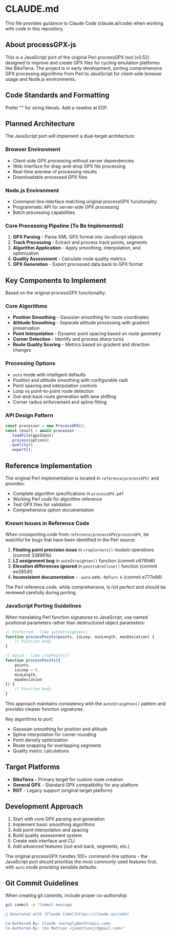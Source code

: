 # CLAUDE.md

This file provides guidance to Claude Code (claude.ai/code) when working with code in this repository.

## About processGPX-js

This is a JavaScript port of the original Perl processGPX tool (v0.52) designed to improve and create GPX files for cycling emulation platforms like BikeTerra. The project is in early development, porting comprehensive GPX processing algorithms from Perl to JavaScript for client-side browser usage and Node.js environments.

## Code Standards and Formatting

Prefer "" for string literals.
Add a newline at EOF.

## Planned Architecture

The JavaScript port will implement a dual-target architecture:

### Browser Environment
- Client-side GPX processing without server dependencies
- Web interface for drag-and-drop GPX file processing
- Real-time preview of processing results
- Downloadable processed GPX files

### Node.js Environment  
- Command-line interface matching original processGPX functionality
- Programmatic API for server-side GPX processing
- Batch processing capabilities

### Core Processing Pipeline (To Be Implemented)

1. **GPX Parsing** - Parse XML GPX format into JavaScript objects
2. **Track Processing** - Extract and process track points, segments
3. **Algorithm Application** - Apply smoothing, interpolation, and optimization
4. **Quality Assessment** - Calculate route quality metrics
5. **GPX Generation** - Export processed data back to GPX format

## Key Components to Implement

Based on the original processGPX functionality:

### Core Algorithms
- **Position Smoothing** - Gaussian smoothing for route coordinates
- **Altitude Smoothing** - Separate altitude processing with gradient preservation
- **Point Interpolation** - Dynamic point spacing based on route geometry
- **Corner Detection** - Identify and process sharp turns
- **Route Quality Scoring** - Metrics based on gradient and direction changes

### Processing Options
- `auto` mode with intelligent defaults
- Position and altitude smoothing with configurable radii
- Point spacing and interpolation controls
- Loop vs point-to-point route detection
- Out-and-back route generation with lane shifting
- Corner radius enforcement and spline fitting

### API Design Pattern
```javascript
const processor = new ProcessGPX();
const result = await processor
  .loadFile(gpxInput)
  .process(options)
  .quality()
  .export();
```

## Reference Implementation

The original Perl implementation is located in `reference/processGPX/` and provides:
- Complete algorithm specifications in `processGPX.pdf`
- Working Perl code for algorithm reference
- Test GPX files for validation
- Comprehensive option documentation

### Known Issues in Reference Code

When crossporting code from `reference/processGPX/processGPX`, be watchful for bugs that have been identified in the Perl source:

1. **Floating point precision issue** in `cropCorners()` modulo operations (commit 338961b)
2. **L2 assignment bug** in `autoStraighten()` function (commit c679fd6)
3. **Elevation differences ignored** in `pointsAreClose()` function (commit ee3854f)
4. **Inconsistent documentation** - `-auto` sets `-RUTurn 6` (commit e777e96)

The Perl reference code, while comprehensive, is not perfect and should be reviewed carefully during porting.

### JavaScript Porting Guidelines

When translating Perl function signatures to JavaScript, use named positional parameters rather than destructured object parameters:

```javascript
// Preferred - like autoStraighten()
function processPoints(points, isLoop, minLength, maxDeviation) {
    // Function body
}

// Avoid - like cropPoints()  
function processPoints({
    points,
    isLoop = 0,
    minLength,
    maxDeviation
}) {
    // Function body
}
```

This approach maintains consistency with the `autoStraighten()` pattern and provides cleaner function signatures.

Key algorithms to port:
- Gaussian smoothing for position and altitude
- Spline interpolation for corner rounding  
- Point density optimization
- Route snapping for overlapping segments
- Quality metric calculations

## Target Platforms

- **BikeTerra** - Primary target for custom route creation
- **General GPX** - Standard GPX compatibility for any platform
- **RGT** - Legacy support (original target platform)

## Development Approach

1. Start with core GPX parsing and generation
2. Implement basic smoothing algorithms
3. Add point interpolation and spacing
4. Build quality assessment system
5. Create web interface and CLI
6. Add advanced features (out-and-back, segments, etc.)

The original processGPX handles 100+ command-line options - the JavaScript port should prioritize the most commonly used features first, with `auto` mode providing sensible defaults.

## Git Commit Guidelines

When creating git commits, include proper co-authorship:

```bash
git commit -m "Commit message

🤖 Generated with [Claude Code](https://claude.ai/code)

Co-Authored-By: Claude <noreply@anthropic.com>
Co-Authored-By: Jim Mattson <jsmattsonjr@gmail.com>"
```
